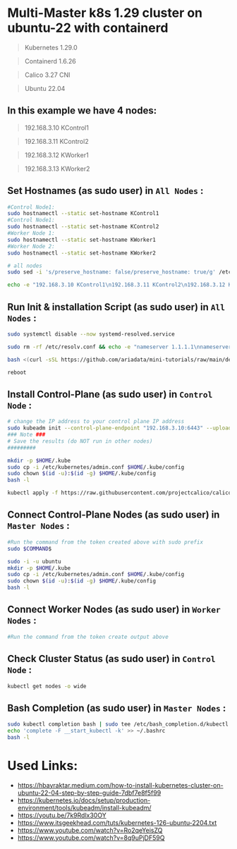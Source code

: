 # Multi-Master k8s 1.29 cluster on ubuntu-22 with containerd

> Kubernetes 1.29.0

> Containerd 1.6.26

> Calico 3.27 CNI

>Ubuntu 22.04

## In this example we have 4 nodes:

> 192.168.3.10 KControl1

> 192.168.3.11 KControl2

> 192.168.3.12 KWorker1

> 192.168.3.13 KWorker2

## Set Hostnames (as sudo user) in `All Nodes` :
```bash
#Control Node1:
sudo hostnamectl --static set-hostname KControl1
#Control Node1:
sudo hostnamectl --static set-hostname KControl2
#Worker Node 1:
sudo hostnamectl --static set-hostname KWorker1
#Worker Node 2:
sudo hostnamectl --static set-hostname KWorker2

# all nodes
sudo sed -i 's/preserve_hostname: false/preserve_hostname: true/g' /etc/cloud/cloud.cfg

echo -e "192.168.3.10 KControl1\n192.168.3.11 KControl2\n192.168.3.12 KWorker1\n192.168.3.13 KWorker2" | sudo tee -a /etc/hosts
```

## Run Init & installation Script (as sudo user) in `All Nodes` :
```bash
sudo systemctl disable --now systemd-resolved.service

sudo rm -rf /etc/resolv.conf && echo -e "nameserver 1.1.1.1\nnameserver 8.8.4.4\n" | sudo tee /etc/resolv.conf

bash <(curl -sSL https://github.com/ariadata/mini-tutorials/raw/main/devops/kubernetes/1.29/k8s-ubuntu-22.sh)

reboot
```

## Install Control-Plane (as sudo user) in `Control Node` :
```bash
# change the IP address to your control plane IP address
sudo kubeadm init --control-plane-endpoint "192.168.3.10:6443" --upload-certs --kubernetes-version 1.29.0 --pod-network-cidr=10.10.0.0/16
### Note ###
# Save the results (do NOT run in other nodes)
#########

mkdir -p $HOME/.kube
sudo cp -i /etc/kubernetes/admin.conf $HOME/.kube/config
sudo chown $(id -u):$(id -g) $HOME/.kube/config
bash -l

kubectl apply -f https://raw.githubusercontent.com/projectcalico/calico/v3.27.0/manifests/calico.yaml

```
## Connect Control-Plane Nodes (as sudo user) in `Master Nodes` :
```bash
#Run the command from the token created above with sudo prefix
sudo $COMMAND$

sudo -i -u ubuntu
mkdir -p $HOME/.kube
sudo cp -i /etc/kubernetes/admin.conf $HOME/.kube/config
sudo chown $(id -u):$(id -g) $HOME/.kube/config
bash -l
```

## Connect Worker Nodes (as sudo user) in `Worker Nodes` :
```bash
#Run the command from the token create output above
```

## Check Cluster Status (as sudo user) in `Control Node` :
```bash
kubectl get nodes -o wide
```

## Bash Completion (as sudo user) in `Master Nodes` :
```bash
sudo kubectl completion bash | sudo tee /etc/bash_completion.d/kubectl > /dev/null
echo 'complete -F __start_kubectl -k' >> ~/.bashrc
bash -l
```


# Used Links:
- https://hbayraktar.medium.com/how-to-install-kubernetes-cluster-on-ubuntu-22-04-step-by-step-guide-7dbf7e8f5f99
- https://kubernetes.io/docs/setup/production-environment/tools/kubeadm/install-kubeadm/
- https://youtu.be/7k9Rdlx30OY
- https://www.itsgeekhead.com/tuts/kubernetes-126-ubuntu-2204.txt
- https://www.youtube.com/watch?v=Ro2qeYeisZQ
- https://www.youtube.com/watch?v=8q9uPjDF59Q

